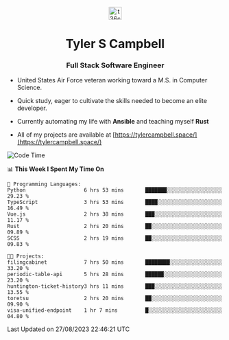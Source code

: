 <p align="center">
<a href="https://www.linkedin.com/in/t36campbell" target="blank"><img align="center" src="https://ik.imagekit.io/t36campbell/Portfolio/linkedin.png.original_m8bbGgPh6.png" alt="t36campbell" height="30" width="30" /></a>
</p>
<h1 align="center">Tyler S Campbell</h1>
<h3 align="center">Full Stack Software Engineer</h3>

* United States Air Force veteran working toward a M.S. in Computer Science.

* Quick study, eager to cultivate the skills needed to become an elite developer.

* Currently automating my life with **Ansible** and teaching myself **Rust**

* All of my projects are available at [https://tylercampbell.space/](https://tylercampbell.space/)

<!--START_SECTION:waka-->
![Code Time](http://img.shields.io/badge/Code%20Time-2%2C738%20hrs%2037%20mins-blue)

📊 **This Week I Spent My Time On** 

```text
💬 Programming Languages: 
Python                   6 hrs 53 mins       ███████░░░░░░░░░░░░░░░░░░   29.23 % 
TypeScript               3 hrs 53 mins       ████░░░░░░░░░░░░░░░░░░░░░   16.49 % 
Vue.js                   2 hrs 38 mins       ███░░░░░░░░░░░░░░░░░░░░░░   11.17 % 
Rust                     2 hrs 20 mins       ██░░░░░░░░░░░░░░░░░░░░░░░   09.89 % 
SCSS                     2 hrs 19 mins       ██░░░░░░░░░░░░░░░░░░░░░░░   09.83 % 

🐱‍💻 Projects: 
filingcabinet            7 hrs 50 mins       ████████░░░░░░░░░░░░░░░░░   33.20 % 
periodic-table-api       5 hrs 28 mins       ██████░░░░░░░░░░░░░░░░░░░   23.20 % 
huntington-ticket-history3 hrs 11 mins       ███░░░░░░░░░░░░░░░░░░░░░░   13.55 % 
toretsu                  2 hrs 20 mins       ██░░░░░░░░░░░░░░░░░░░░░░░   09.90 % 
visa-unified-endpoint    1 hr 7 mins         █░░░░░░░░░░░░░░░░░░░░░░░░   04.80 % 
```


 Last Updated on 27/08/2023 22:46:21 UTC
<!--END_SECTION:waka-->
